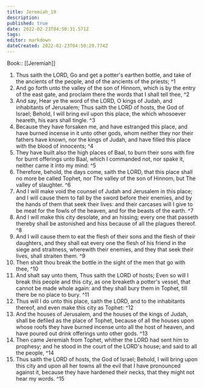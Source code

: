 ```yaml
---
title: Jeremiah_19
description: 
published: true
date: 2022-02-23T04:50:31.571Z
tags: 
editor: markdown
dateCreated: 2022-02-23T04:50:29.774Z
---
```


 Book:: [[Jeremiah]]
 1. Thus saith the LORD, Go and get a potter's earthen bottle, and take of the ancients of the people, and of the ancients of the priests; ^1
 2. And go forth unto the valley of the son of Hinnom, which is by the entry of the east gate, and proclaim there the words that I shall tell thee, ^2
 3. And say, Hear ye the word of the LORD, O kings of Judah, and inhabitants of Jerusalem; Thus saith the LORD of hosts, the God of Israel; Behold, I will bring evil upon this place, the which whosoever heareth, his ears shall tingle. ^3
 4. Because they have forsaken me, and have estranged this place, and have burned incense in it unto other gods, whom neither they nor their fathers have known, nor the kings of Judah, and have filled this place with the blood of innocents; ^4
 5. They have built also the high places of Baal, to burn their sons with fire for burnt offerings unto Baal, which I commanded not, nor spake it, neither came it into my mind: ^5
 6. Therefore, behold, the days come, saith the LORD, that this place shall no more be called Tophet, nor The valley of the son of Hinnom, but The valley of slaughter. ^6
 7. And I will make void the counsel of Judah and Jerusalem in this place; and I will cause them to fall by the sword before their enemies, and by the hands of them that seek their lives: and their carcases will I give to be meat for the fowls of the heaven, and for the beasts of the earth. ^7
 8. And I will make this city desolate, and an hissing; every one that passeth thereby shall be astonished and hiss because of all the plagues thereof. ^8
 9. And I will cause them to eat the flesh of their sons and the flesh of their daughters, and they shall eat every one the flesh of his friend in the siege and straitness, wherewith their enemies, and they that seek their lives, shall straiten them. ^9
 10. Then shalt thou break the bottle in the sight of the men that go with thee, ^10
 11. And shalt say unto them, Thus saith the LORD of hosts; Even so will I break this people and this city, as one breaketh a potter's vessel, that cannot be made whole again: and they shall bury them in Tophet, till there be no place to bury. ^11
 12. Thus will I do unto this place, saith the LORD, and to the inhabitants thereof, and even make this city as Tophet: ^12
 13. And the houses of Jerusalem, and the houses of the kings of Judah, shall be defiled as the place of Tophet, because of all the houses upon whose roofs they have burned incense unto all the host of heaven, and have poured out drink offerings unto other gods. ^13
 14. Then came Jeremiah from Tophet, whither the LORD had sent him to prophesy; and he stood in the court of the LORD's house; and said to all the people, ^14
 15. Thus saith the LORD of hosts, the God of Israel; Behold, I will bring upon this city and upon all her towns all the evil that I have pronounced against it, because they have hardened their necks, that they might not hear my words. ^15
